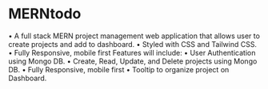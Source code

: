# MERNtodo
 •	A full stack MERN project management web application that allows user to create projects and add to dashboard. 
•	Styled with CSS and Tailwind CSS.
•	Fully Responsive, mobile first
Features will include: 
•	User Authentication using Mongo DB.
•	Create, Read, Update, and Delete projects using Mongo DB.
•	Fully Responsive, mobile first
•	Tooltip to organize project on Dashboard.

